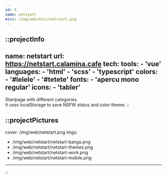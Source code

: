 ```yaml
---
id: 4
name: netstart
mini: /img/web/mini/netstart.png
---
```


::projectInfo
---
name: netstart
url: https://netstart.calamina.cafe
tech: 
    tools:
      - 'vue'
    languages:
      - 'html'
      - 'scss'
      - 'typescript'
    colors:
      - '#lelele'
      - '#tetete'
    fonts:
      - 'apercu mono regular'
    icons:
      - 'tabler'
---
Startpage with different categories.\
It uses localStorage to save NSFW status and color theme.
::

::projectPictures
---
cover: /img/web/netstart.png
imgs:
  - /img/web/netstart/netstart-bangs.png
  - /img/web/netstart/netstart-themes.png
  - /img/web/netstart/netstart-work.png
  - /img/web/netstart/netstart-mobile.png
---
::

<!-- ::projectFeatures
- Search mimicking DuckDuckGo bangs, with instant results on several search engines,
- 4 different themes, each available in light or dark,
- A 'nsfw' button, toggling an additional category and marked links,
- Themes and nsfw state are stored in local storage for persistance
:: -->